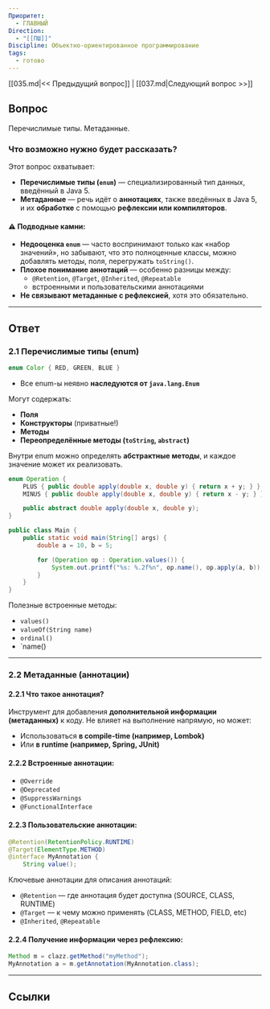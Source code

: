 ```yaml
---
Приоритет:
  - ГЛАВНЫЙ
Direction:
  - "[[ПШ]]"
Discipline: Объектно-ориентированное программирование
tags:
  - готово
---
```

[[035.md|<< Предыдущий вопрос]] | [[037.md|Следующий вопрос >>]]
## Вопрос
Перечислимые типы. Метаданные.

### Что возможно нужно будет рассказать?
Этот вопрос охватывает:
- **Перечислимые типы (`enum`)** — специализированный тип данных, введённый в Java 5.
- **Метаданные** — речь идёт о **аннотациях**, также введённых в Java 5, и их **обработке** с помощью **рефлексии или компиляторов**.
#### ⚠️ Подводные камни:
- **Недооценка `enum`** — часто воспринимают только как «набор значений», но забывают, что это полноценные классы, можно добавлять методы, поля, перегружать `toString()`.
- **Плохое понимание аннотаций** — особенно разницы между:
    - `@Retention`, `@Target`, `@Inherited`, `@Repeatable`
    - встроенными и пользовательскими аннотациями
- **Не связывают метаданные с рефлексией**, хотя это обязательно.

---
## Ответ
### **2.1 Перечислимые типы (enum)**

```java
enum Color { RED, GREEN, BLUE }
```
- Все enum-ы неявно **наследуются от `java.lang.Enum`**

Могут содержать:
- **Поля**
- **Конструкторы** (приватные!)
- **Методы**
- **Переопределённые методы (`toString`, `abstract`)**

Внутри enum можно определять **абстрактные методы**, и каждое значение может их реализовать.

```java
enum Operation {
    PLUS { public double apply(double x, double y) { return x + y; } },
    MINUS { public double apply(double x, double y) { return x - y; } };

    public abstract double apply(double x, double y);
}
```

```java
public class Main {
    public static void main(String[] args) {
        double a = 10, b = 5;

        for (Operation op : Operation.values()) {
            System.out.printf("%s: %.2f%n", op.name(), op.apply(a, b));
        }
    }
}
```

Полезные встроенные методы:
- `values()`
- `valueOf(String name)`
- `ordinal()`
- `name()

---
### **2.2 Метаданные (аннотации)**
#### 2.2.1 Что такое аннотация?
Инструмент для добавления **дополнительной информации (метаданных)** к коду. Не влияет на выполнение напрямую, но может:
- Использоваться **в compile-time (например, Lombok)**
- Или **в runtime (например, Spring, JUnit)**
#### 2.2.2 Встроенные аннотации:
- `@Override`
- `@Deprecated`
- `@SuppressWarnings`
- `@FunctionalInterface`
#### 2.2.3 Пользовательские аннотации:

```java
@Retention(RetentionPolicy.RUNTIME)
@Target(ElementType.METHOD)
@interface MyAnnotation {
    String value();
```

Ключевые аннотации для описания аннотаций:
- `@Retention` — где аннотация будет доступна (SOURCE, CLASS, RUNTIME)
- `@Target` — к чему можно применять (CLASS, METHOD, FIELD, etc)
- `@Inherited`, `@Repeatable`
#### 2.2.4 Получение информации через рефлексию:

```java
Method m = clazz.getMethod("myMethod");
MyAnnotation a = m.getAnnotation(MyAnnotation.class);
```

---
## Ссылки
